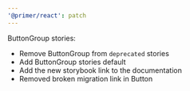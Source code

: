 ```yaml
---
'@primer/react': patch
---
```


ButtonGroup stories:

- Remove ButtonGroup from `deprecated` stories
- Add ButtonGroup stories default
- Add the new storybook link to the documentation
- Removed broken migration link in Button
